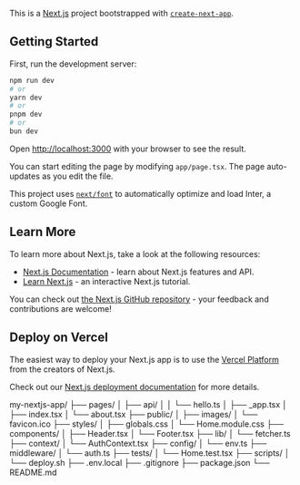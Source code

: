 This is a [Next.js](https://nextjs.org/) project bootstrapped with [`create-next-app`](https://github.com/vercel/next.js/tree/canary/packages/create-next-app).

## Getting Started

First, run the development server:

```bash
npm run dev
# or
yarn dev
# or
pnpm dev
# or
bun dev
```

Open [http://localhost:3000](http://localhost:3000) with your browser to see the result.

You can start editing the page by modifying `app/page.tsx`. The page auto-updates as you edit the file.

This project uses [`next/font`](https://nextjs.org/docs/basic-features/font-optimization) to automatically optimize and load Inter, a custom Google Font.

## Learn More

To learn more about Next.js, take a look at the following resources:

- [Next.js Documentation](https://nextjs.org/docs) - learn about Next.js features and API.
- [Learn Next.js](https://nextjs.org/learn) - an interactive Next.js tutorial.

You can check out [the Next.js GitHub repository](https://github.com/vercel/next.js/) - your feedback and contributions are welcome!

## Deploy on Vercel

The easiest way to deploy your Next.js app is to use the [Vercel Platform](https://vercel.com/new?utm_medium=default-template&filter=next.js&utm_source=create-next-app&utm_campaign=create-next-app-readme) from the creators of Next.js.

Check out our [Next.js deployment documentation](https://nextjs.org/docs/deployment) for more details.

my-nextjs-app/
├── pages/
│ ├── api/
│ │ └── hello.ts
│ ├── \_app.tsx
│ ├── index.tsx
│ └── about.tsx
├── public/
│ ├── images/
│ └── favicon.ico
├── styles/
│ ├── globals.css
│ └── Home.module.css
├── components/
│ ├── Header.tsx
│ └── Footer.tsx
├── lib/
│ └── fetcher.ts
├── context/
│ └── AuthContext.tsx
├── config/
│ └── env.ts
├── middleware/
│ └── auth.ts
├── tests/
│ └── Home.test.tsx
├── scripts/
│ └── deploy.sh
├── .env.local
├── .gitignore
├── package.json
└── README.md
